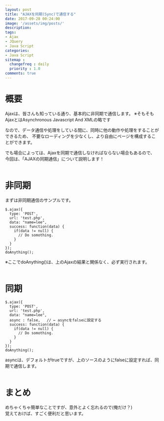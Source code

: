 ```yaml
---
layout: post
title: "AJAXを同期(Sync)で通信する"
date: 2017-09-28 00:24:00
image: '/assets/img/posts/'
description:
tags:
- Ajax
- JQuery
- Java Script
categories:
- Java Script
sitemap :
  changefreq : daily
  priority : 1.0
comments: true
---
```


# 概要

Ajaxは、皆さんも知っている通り、基本的に非同期で通信します。
※そもそもAjaxとはAsynchronous Javascript And XMLの略です

なので、データ通信や処理をしている間に、同時に他の動作や処理をすることができるため、
不要なローディングを少なくし、より自由にページを構成することができます。

でも場合によっては、Ajaxを同期で通信しなければならない場合もあるので、
今回は、「AJAXの同期通信」について説明します！
<br><br>

# 非同期

まずは非同期通信のサンプルです。

    $.ajax({
      type: 'POST',
      url: 'test.php',
      data: "name=lee",
      success: function(data) {
        if(data != null) {
          // Do somothing.
        }
      }
    });
    doAnything();

※ここでdoAnything()は、上のAjaxの結果と関係なく、必ず実行されます。
<br><br>

# 同期

    $.ajax({
      type: 'POST',
      url: 'test.php',
      data: "name=lee",
      async : false,   // ← asyncをfalseに設定する
      success: function(data) {
        if(data != null) {
          // Do somothing.
        }
      }
    });
    doAnything();

asyncは、デフォルトがtrueですが、上のソースのようにfalseに設定すれば、同期で通信します。
<br><br>

# まとめ

めちゃくちゃ簡単なことですが、意外とよく忘れるので(俺だけ？)  
覚えておけば、すごく便利だと思います。

